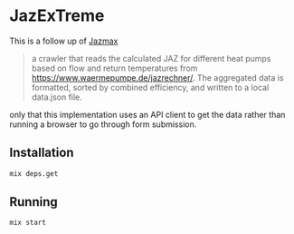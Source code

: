 # JazExTreme

This is a follow up of [Jazmax](https://github.com/erikmueller/jazmax?tab=readme-ov-file#jazmax) 

> a crawler that reads the calculated JAZ for different heat pumps based on flow and return temperatures from https://www.waermepumpe.de/jazrechner/. The aggregated data is formatted, sorted by combined efficiency, and written to a local data.json file.

only that this implementation uses an API client to get the data rather than running a browser to go through form submission.

## Installation

```sh
mix deps.get
```

## Running

```sh
mix start
```
